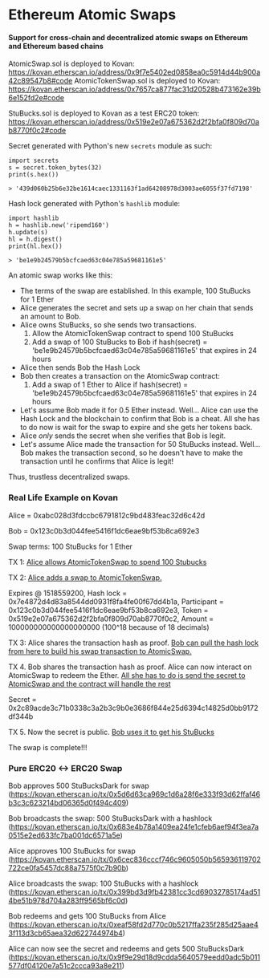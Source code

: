 # Ethereum Atomic Swaps
#### Support for cross-chain and decentralized atomic swaps on Ethereum and Ethereum based chains

AtomicSwap.sol is deployed to Kovan: https://kovan.etherscan.io/address/0x9f7e5402ed0858ea0c5914d44b900a42c89547b8#code
AtomicTokenSwap.sol is deployed to Kovan: https://kovan.etherscan.io/address/0x7657ca877fac31d20528b473162e39b6e152fd2e#code

StuBucks.sol is deployed to Kovan as a test ERC20 token: https://kovan.etherscan.io/address/0x519e2e07a675362d2f2bfa0f809d70ab8770f0c2#code

Secret generated with Python's new `secrets` module as such:

```
import secrets
s = secret.token_bytes(32)
print(s.hex())

> '439d060b25b6e32be1614caec1331163f1ad64208978d3003ae6055f37fd7198'
```

Hash lock generated with Python's `hashlib` module:

```
import hashlib
h = hashlib.new('ripemd160')
h.update(s)
hl = h.digest()
print(hl.hex())

> 'be1e9b24579b5bcfcaed63c04e785a59681161e5'
```

An atomic swap works like this:

- The terms of the swap are established. In this example, 100 StuBucks for 1 Ether
- Alice generates the secret and sets up a swap on her chain that sends an amount to Bob.
- Alice owns StuBucks, so she sends two transactions.
	1. Allow the AtomicTokenSwap contract to spend 100 StuBucks
	2. Add a swap of 100 StuBucks to Bob if hash(secret) = 'be1e9b24579b5bcfcaed63c04e785a59681161e5' that expires in 24 hours
- Alice then sends Bob the Hash Lock
- Bob then creates a transaction on the AtomicSwap contract:
	1. Add a swap of 1 Ether to Alice if hash(secret) = 'be1e9b24579b5bcfcaed63c04e785a59681161e5' that expires in 24 hours
- Let's assume Bob made it for 0.5 Ether instead. Well... Alice can use the Hash Lock and the blockchain to confirm that Bob is a cheat. All she has to do now is wait for the swap to expire and she gets her tokens back.
- Alice *only* sends the secret when she verifies that Bob is legit.
- Let's assume Alice made the transaction for 50 StuBucks instead. Well... Bob makes the transaction second, so he doesn't have to make the transaction until he confirms that Alice is legit!

Thus, trustless decentralized swaps.

### Real Life Example on Kovan

Alice = 0xabc028d3fdccbc6791812c9bd483feac32d6c42d

Bob = 0x123c0b3d044fee5416f1dc6eae9bf53b8ca692e3

Swap terms: 100 StuBucks for 1 Ether

TX 1: [Alice allows AtomicTokenSwap to spend 100 Stubucks](https://kovan.etherscan.io/tx/0xf14bc94022f9a8f2aaaf99a93e451747398d3c291f547c3d82f783c6caa434b1)

TX 2: [Alice adds a swap to AtomicTokenSwap.](https://kovan.etherscan.io/tx/0x61860c8177bc9b57d8f1e32962209f253b30857a4eb924025b8f77845b51a694)

Expires @ 1518559200, Hash lock = 0x7e4872d4d83a8544dd0931f8fa4fe00f67dd4b1a, Participant = 0x123c0b3d044fee5416f1dc6eae9bf53b8ca692e3, Token = 0x519e2e07a675362d2f2bfa0f809d70ab8770f0c2, Amount = 100000000000000000000 (100^18 because of 18 decimals)

TX 3: Alice shares the transaction hash as proof. [Bob can pull the hash lock from here to build his swap transaction to AtomicSwap.](https://kovan.etherscan.io/tx/0xe89bc468d30d10da93bd503001aeb382682d9985b42d098bc5750ddc9ca3a853)

TX 4. Bob shares the transaction hash as proof. Alice can now interact on AtomicSwap to redeem the Ether. [All she has to do is send the secret to AtomicSwap and the contract will handle the rest](https://kovan.etherscan.io/tx/0x2a7ff4e9e5ef12da9c4229a40a5435bbcfad68b96d2fd227ca1b9d55702c6b56)

Secret = 0x2c89acde3c71b0338c3a2b3c9b0e3686f844e25d6394c14825d0bb9172df344b

TX 5. Now the secret is public. [Bob uses it to get his StuBucks](https://kovan.etherscan.io/tx/0x4ad5128d51dd902c1dea44da09746827bbadf25edc48d60099bd72eab7792cb6)

The swap is complete!!!

### Pure ERC20 <-> ERC20 Swap

Bob approves 500 StuBucksDark for swap (https://kovan.etherscan.io/tx/0x5d6d63ca969c1d6a28f6e333f93d62ffaf46b3c3c623214bd06365d0f494c409)

Bob broadcasts the swap: 500 StuBucksDark with a hashlock (https://kovan.etherscan.io/tx/0x683e4b78a1409ea24fe1cfeb6aef94f3ea7a0515e2ed633fc7ba001dc6571a5e)

Alice approves 100 StuBucks for swap (https://kovan.etherscan.io/tx/0x6cec836cccf746c9605050b565936119702722ce0fa5457dc88a7575f0c7b90b)

Alice broadcasts the swap: 100 StuBucks with a hashlock (https://kovan.etherscan.io/tx/0x399bd3d9fb42381cc3cd69032785174ad514be51b978d704a283ff9565bf6c0d)

Bob redeems and gets 100 StuBucks from Alice (https://kovan.etherscan.io/tx/0xeaf58fd2d770c0b5217ffa235f285d25aae43f113d3cb65aea32d622744974b4)

Alice can now see the secret and redeems and gets 500 StuBucksDark (https://kovan.etherscan.io/tx/0x9f9e29d18d9cdda5640579eedd0adc5b011577df04120e7a51c2ccca93a8e211)
